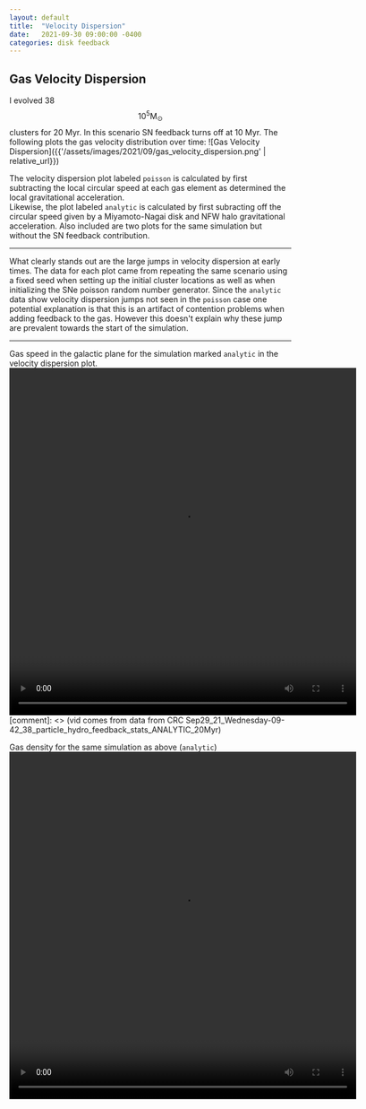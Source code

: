 ```yaml
---
layout: default
title:  "Velocity Dispersion"
date:   2021-09-30 09:00:00 -0400
categories: disk feedback
---
```


## Gas Velocity Dispersion

I evolved 38 $$10^5 \mathrm{M}_\odot$$ clusters for 20 Myr.  In this scenario SN feedback turns off at 10 Myr.  The following plots the gas velocity distribution over time:
![Gas Velocity Dispersion]({{'/assets/images/2021/09/gas_velocity_dispersion.png' | relative_url}}) 

The velocity dispersion plot labeled `poisson` is calculated by first subtracting the local circular speed at each gas element as determined the local gravitational acceleration.  
Likewise, the plot labeled `analytic` is calculated by first subracting off the circular speed given by a Miyamoto-Nagai disk and NFW halo gravitational acceleration.
Also included are two plots for the same simulation but without the SN feedback contribution. 

---

What clearly stands out are the large jumps in velocity dispersion at early times.  The data for each plot came from repeating the same scenario using a fixed seed when setting up the 
initial cluster locations as well as when initializing the SNe poisson random number generator.  Since the `analytic` data show velocity dispersion jumps not seen in the `poisson` case one
potential explanation is that this is an artifact of contention problems when adding feedback to the gas.   However this doesn't explain why these jump are prevalent towards the start of the 
simulation.

---

Gas speed in the galactic plane for the simulation marked `analytic` in the velocity dispersion plot.
<video width="620" height="620" controls>
   <source src="{{ '/assets/videos/2021/09/20Myr_xy_hydro_speed.mp4' | relative_url }}" type="video/mp4"/> 
</video>
[comment]: <> (vid comes from data from CRC Sep29_21_Wednesday-09-42_38_particle_hydro_feedback_stats_ANALYTIC_20Myr)

Gas density for the same simulation as above (`analytic`)
<video width="620" height="620" controls>
   <source src="{{ '/assets/videos/2021/09/20Myr_xy_hydro_density.mp4' | relative_url }}" type="video/mp4"/> 
</video>



